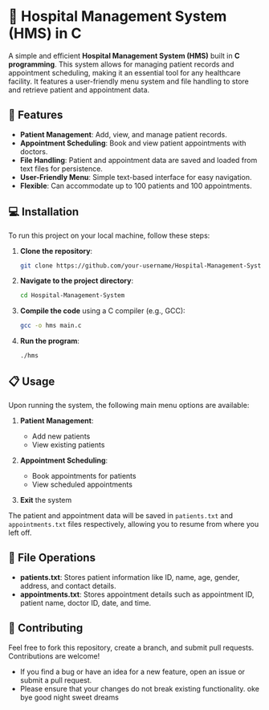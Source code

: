 
# 🏥 **Hospital Management System (HMS) in C**

A simple and efficient **Hospital Management System (HMS)** built in **C programming**. This system allows for managing patient records and appointment scheduling, making it an essential tool for any healthcare facility. It features a user-friendly menu system and file handling to store and retrieve patient and appointment data.

## 🚀 **Features**
- **Patient Management**: Add, view, and manage patient records.
- **Appointment Scheduling**: Book and view patient appointments with doctors.
- **File Handling**: Patient and appointment data are saved and loaded from text files for persistence.
- **User-Friendly Menu**: Simple text-based interface for easy navigation.
- **Flexible**: Can accommodate up to 100 patients and 100 appointments.

## 💻 **Installation**

To run this project on your local machine, follow these steps:

1. **Clone the repository**:
   ```bash
   git clone https://github.com/your-username/Hospital-Management-System.git
   ```
   
2. **Navigate to the project directory**:
   ```bash
   cd Hospital-Management-System
   ```

3. **Compile the code** using a C compiler (e.g., GCC):
   ```bash
   gcc -o hms main.c
   ```

4. **Run the program**:
   ```bash
   ./hms
   ```

## 📋 **Usage**

Upon running the system, the following main menu options are available:

1. **Patient Management**:
   - Add new patients
   - View existing patients

2. **Appointment Scheduling**:
   - Book appointments for patients
   - View scheduled appointments

3. **Exit** the system

The patient and appointment data will be saved in `patients.txt` and `appointments.txt` files respectively, allowing you to resume from where you left off.

## 💾 **File Operations**
- **patients.txt**: Stores patient information like ID, name, age, gender, address, and contact details.
- **appointments.txt**: Stores appointment details such as appointment ID, patient name, doctor ID, date, and time.

## 🤝 **Contributing**

Feel free to fork this repository, create a branch, and submit pull requests. Contributions are welcome!

- If you find a bug or have an idea for a new feature, open an issue or submit a pull request.
- Please ensure that your changes do not break existing functionality.
oke bye good night
sweet dreams
